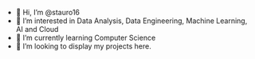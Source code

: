 - 👋 Hi, I’m @stauro16
- 👀 I’m interested in Data Analysis, Data Engineering, Machine Learning, AI and Cloud 
- 🌱 I’m currently learning Computer Science
- 💞️ I’m looking to display my projects here. 


<!---
stauro16/stauro16 is a ✨ special ✨ repository because its `README.md` (this file) appears on your GitHub profile.
You can click the Preview link to take a look at your changes.
--->
